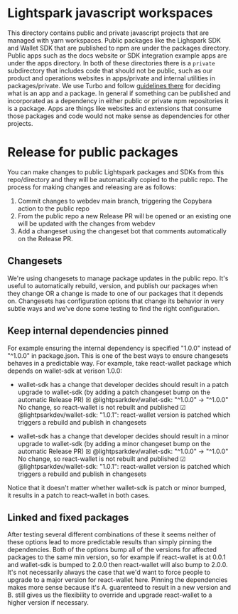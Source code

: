 # Lightspark javascript workspaces

This directory contains public and private javascript projects that are managed with yarn workspaces. Public packages like the Lighspark SDK and Wallet SDK that are published to npm are under the packages directory. Public apps such as the docs website or SDK integration example apps are under the apps directory. In both of these directories there is a `private` subdirectory that includes code that should not be public, such as our product and operations websites in apps/private and internal utilities in packages/private. We use Turbo and follow [guidelines there](https://turbo.build/repo/docs/handbook/workspaces#configuring-workspaces) for deciding what is an app and a package. In general if something can be published and incorporated as a dependency in either public or private npm repositories it is a package. Apps are things like websites and extensions that consume those packages and code would not make sense as dependencies for other projects.

# Release for public packages

You can make changes to public Lightspark packages and SDKs from this repo/directory and they will be automatically copied to the public repo. The process for making changes and releasing are as follows:

1. Commit changes to webdev main branch, triggering the Copybara action to the public repo
2. From the public repo a new Release PR will be opened or an existing one will be updated with the changes from webdev
3. Add a changeset using the changeset bot that comments automatically on the Release PR.

## Changesets

We're using changesets to manage package updates in the public repo. It's useful to automatically rebuild, version, and publish our packages when they change OR a change is made to one of our packages that it depends on. Changesets has configuration options that change its behavior in very subtle ways and we've done some testing to find the right configuration.

## Keep internal dependencies pinned

For example ensuring the internal dependency is specified "1.0.0" instead of "^1.0.0" in package.json. This is one of the best ways to ensure changesets behaves in a predictable way. For example, take react-wallet package which depends on wallet-sdk at verison 1.0.0:

- wallet-sdk has a change that developer decides should result in a patch upgrade to wallet-sdk (by adding a patch changeset bump on the automatic Release PR)
  &#x2612; @lightpsarkdev/wallet-sdk: "^1.0.0" -> "^1.0.0" No change, so react-wallet is not rebuilt and published
  &#x2611; @lightpsarkdev/wallet-sdk: "1.0.1": react-wallet version is patched which triggers a rebuild and publish in changesets

- wallet-sdk has a change that developer decides should result in a minor upgrade to wallet-sdk (by adding a minor changeset bump on the automatic Release PR)
  &#x2612; @lightpsarkdev/wallet-sdk: "^1.0.0" -> "^1.0.0" No change, so react-wallet is not rebuilt and published
  &#x2611; @lightpsarkdev/wallet-sdk: "1.0.1": react-wallet version is patched which triggers a rebuild and publish in changesets

Notice that it doesn't matter whether wallet-sdk is patch or minor bumped, it results in a patch to react-wallet in both cases.

## Linked and fixed packages

After testing several different combinations of these it seems neither of these options lead to more predictable results than simply pinning the dependencies. Both of the options bump all of the versions for affected packages to the same min version, so for example if react-wallet is at 0.0.1 and wallet-sdk is bumped to 2.0.0 then react-wallet will also bump to 2.0.0. It's not necessarily always the case that we'd want to force people to upgrade to a major version for react-wallet here. Pinning the dependencies makes more sense because it's A. guarenteed to result in a new version and B. still gives us the flexibility to override and upgrade react-wallet to a higher version if necessary.
